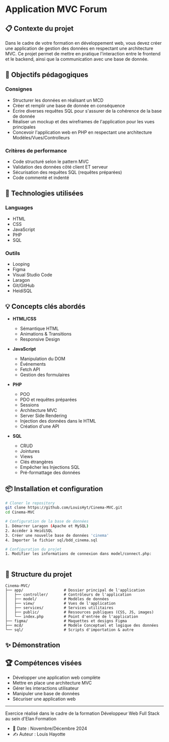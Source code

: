# Application MVC Forum

## 📋 Contexte du projet
Dans le cadre de votre formation en développement web, vous devez créer une application de gestion des données en respectant une architecture MVC. Ce projet permet de mettre en pratique l'interaction entre le frontend et le backend, ainsi que la communication avec une base de donnée.

## 🎯 Objectifs pédagogiques
### Consignes
- Structurer les données en réalisant un MCD 
- Créer et remplir une base de donnée en conséquence
- Écrire diverses requêtes SQL pour s'assurer de la cohérence de la base de donnée
- Réaliser un mockup et des wireframes de l'application pour les vues principales
- Concevoir l'application web en PHP en respectant une architecture Modèles/Vues/Controlleurs

### Critères de performance
- Code structuré selon le pattern MVC
- Validation des données côté client ET serveur
- Sécurisation des requêtes SQL (requêtes préparées)
- Code commenté et indenté

## 🔧 Technologies utilisées
### Languages
- HTML
- CSS
- JavaScript
- PHP
- SQL

### Outils
- Looping
- Figma
- Visual Studio Code
- Laragon
- Git/GitHub
- HeidiSQL

## 💡 Concepts clés abordés
- **HTML/CSS**
  - Sémantique HTML
  - Animations & Transitions
  - Responsive Design
  
- **JavaScript**
  - Manipulation du DOM
  - Événements
  - Fetch API
  - Gestion des formulaires
  
- **PHP**
  - POO
  - PDO et requêtes préparées
  - Sessions
  - Architecture MVC
  - Server Side Rendering
  - Injection des données dans le HTML
  - Création d'une API
  
- **SQL**
  - CRUD
  - Jointures
  - Views
  - Clés étrangères
  - Empêcher les Injections SQL
  - Pré-formattage des données

## 📦 Installation et configuration
```bash
# Cloner le repository
git clone https://github.com/LouisHyt/Cinema-MVC.git
cd Cinema-MVC

# Configuration de la base de données
1. Démarrer Laragon (Apache et MySQL)
2. Accéder à HeidiSQL
3. Créer une nouvelle base de données 'cinema'
4. Importer le fichier sql/bdd_cinema.sql

# Configuration du projet
1. Modifier les informations de connexion dans model/connect.php:
   
```

## 🚀 Structure du projet
```
Cinema-MVC/
├── app/                  # Dossier principal de l'application
│   ├── controller/       # Contrôleurs de l'application
│   ├── model/            # Modèles de données
│   ├── view/             # Vues de l'application
│   ├── services/         # Services utilitaires
│   ├── public/           # Ressources publiques (CSS, JS, images)
│   └── index.php         # Point d'entrée de l'application
├── figma/                # Maquettes et designs Figma
├── mcd/                  # Modèle Conceptuel et logique des données
└── sql/                  # Scripts d'importation & autre
```

## ✨ Démonstration


## 🏆 Compétences visées
- Développer une application web complète
- Mettre en place une architecture MVC
- Gérer les interactions utilisateur
- Manipuler une base de données
- Sécuriser une application web

---
Exercice réalisé dans le cadre de la formation Développeur Web Full Stack au sein d'Elan Formation
- 📅 Date : Novembre/Décembre 2024
- ✍️ Auteur : Louis Hayotte
